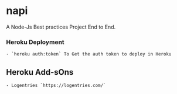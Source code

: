 # napi

A Node-Js Best practices Project End to End.

### Heroku Deployment

    - `heroku auth:token` To Get the auth token to deploy in Heroku

## Heroku Add-sOns

    - Logentries `https://logentries.com/`
